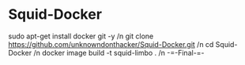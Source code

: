 # Squid-Docker
sudo apt-get install docker git -y /n
git clone https://github.com/unknowndonthacker/Squid-Docker.git /n
cd Squid-Docker /n
docker image build -t squid-limbo . /n
-=-Final-=-
